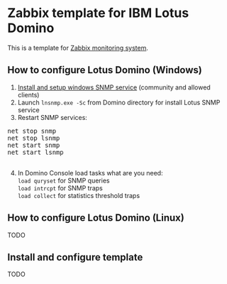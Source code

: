 Zabbix template for IBM Lotus Domino
======================================

This is a template for [Zabbix monitoring system](http://www.zabbix.com/ "Zabbix website").

How to configure Lotus Domino (Windows)
---------------------------------------------
1. [Install and setup windows SNMP service](https://support.powerdnn.com/KB/a764/how-to-install-snmp-and-configure-the-community-string.aspx) (community and allowed clients)
2. Launch ``lnsnmp.exe -Sc`` from Domino directory for install Lotus SNMP service
3. Restart SNMP services:
 <pre>
net stop snmp
net stop lsnmp
net start snmp
net start lsnmp
 </pre>
4. In Domino Console load tasks what are you need:<br />
  ``load quryset`` for SNMP queries<br />
  ``load intrcpt`` for SNMP traps<br />
  ``load collect`` for statistics threshold traps

How to configure Lotus Domino (Linux)
---------------------------------------------
TODO

Install and configure template
---------------------------------------------
TODO
